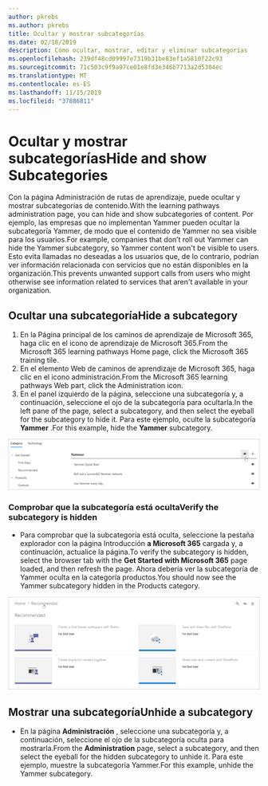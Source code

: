 ```yaml
---
author: pkrebs
ms.author: pkrebs
title: Ocultar y mostrar subcategorías
ms.date: 02/18/2019
description: Cómo ocultar, mostrar, editar y eliminar subcategorías
ms.openlocfilehash: 239df48cd09997e7319b31be83ef1a5810f22c93
ms.sourcegitcommit: 71c503c9f9a97ce01e8fd3e346b7713a2d5304ec
ms.translationtype: MT
ms.contentlocale: es-ES
ms.lasthandoff: 11/15/2019
ms.locfileid: "37886811"
---
```

# <a name="hide-and-show-subcategories"></a><span data-ttu-id="6a4b0-103">Ocultar y mostrar subcategorías</span><span class="sxs-lookup"><span data-stu-id="6a4b0-103">Hide and show Subcategories</span></span>

<span data-ttu-id="6a4b0-104">Con la página Administración de rutas de aprendizaje, puede ocultar y mostrar subcategorías de contenido.</span><span class="sxs-lookup"><span data-stu-id="6a4b0-104">With the learning pathways administration page, you can hide and show subcategories of content.</span></span> <span data-ttu-id="6a4b0-105">Por ejemplo, las empresas que no implementan Yammer pueden ocultar la subcategoría Yammer, de modo que el contenido de Yammer no sea visible para los usuarios.</span><span class="sxs-lookup"><span data-stu-id="6a4b0-105">For example, companies that don’t roll out Yammer can hide the Yammer subcategory, so Yammer content won't be visible to users.</span></span> <span data-ttu-id="6a4b0-106">Esto evita llamadas no deseadas a los usuarios que, de lo contrario, podrían ver información relacionada con servicios que no están disponibles en la organización.</span><span class="sxs-lookup"><span data-stu-id="6a4b0-106">This prevents unwanted support calls from users who might otherwise see information related to services that aren't available in your organization.</span></span>

## <a name="hide-a-subcategory"></a><span data-ttu-id="6a4b0-107">Ocultar una subcategoría</span><span class="sxs-lookup"><span data-stu-id="6a4b0-107">Hide a subcategory</span></span> 

1. <span data-ttu-id="6a4b0-108">En la Página principal de los caminos de aprendizaje de Microsoft 365, haga clic en el icono de aprendizaje de Microsoft 365.</span><span class="sxs-lookup"><span data-stu-id="6a4b0-108">From the Microsoft 365 learning pathways Home page, click the Microsoft 365 training tile.</span></span>
2. <span data-ttu-id="6a4b0-109">En el elemento Web de caminos de aprendizaje de Microsoft 365, haga clic en el icono administración.</span><span class="sxs-lookup"><span data-stu-id="6a4b0-109">From the Microsoft 365 learning pathways Web part, click the Administration icon.</span></span> 
3. <span data-ttu-id="6a4b0-110">En el panel izquierdo de la página, seleccione una subcategoría y, a continuación, seleccione el ojo de la subcategoría para ocultarla.</span><span class="sxs-lookup"><span data-stu-id="6a4b0-110">In the left pane of the page, select a subcategory, and then select the eyeball for the subcategory to hide it.</span></span> <span data-ttu-id="6a4b0-111">Para este ejemplo, oculte la subcategoría **Yammer** .</span><span class="sxs-lookup"><span data-stu-id="6a4b0-111">For this example, hide the **Yammer** subcategory.</span></span>  

![CG-hidesubcat. png](media/cg-hidesubcat.png)

### <a name="verify-the-subcategory-is-hidden"></a><span data-ttu-id="6a4b0-113">Comprobar que la subcategoría está oculta</span><span class="sxs-lookup"><span data-stu-id="6a4b0-113">Verify the subcategory is hidden</span></span>
- <span data-ttu-id="6a4b0-114">Para comprobar que la subcategoría está oculta, seleccione la pestaña explorador con la página Introducción **a Microsoft 365** cargada y, a continuación, actualice la página.</span><span class="sxs-lookup"><span data-stu-id="6a4b0-114">To verify the subcategory is hidden, select the browser tab with the **Get Started with Microsoft 365** page loaded, and then refresh the page.</span></span> <span data-ttu-id="6a4b0-115">Ahora debería ver la subcategoría de Yammer oculta en la categoría productos.</span><span class="sxs-lookup"><span data-stu-id="6a4b0-115">You should now see the Yammer subcategory hidden in the Products category.</span></span> 

![CG-hidesubcatrefresh. png](media/cg-hidesubcatrefresh.png)

## <a name="unhide-a-subcategory"></a><span data-ttu-id="6a4b0-117">Mostrar una subcategoría</span><span class="sxs-lookup"><span data-stu-id="6a4b0-117">Unhide a subcategory</span></span> 

- <span data-ttu-id="6a4b0-118">En la página **Administración** , seleccione una subcategoría y, a continuación, seleccione el ojo de la subcategoría oculta para mostrarla.</span><span class="sxs-lookup"><span data-stu-id="6a4b0-118">From the **Administration** page, select a subcategory, and then select the eyeball for the hidden subcategory to unhide it.</span></span> <span data-ttu-id="6a4b0-119">Para este ejemplo, muestre la subcategoría Yammer.</span><span class="sxs-lookup"><span data-stu-id="6a4b0-119">For this example, unhide the Yammer subcategory.</span></span>